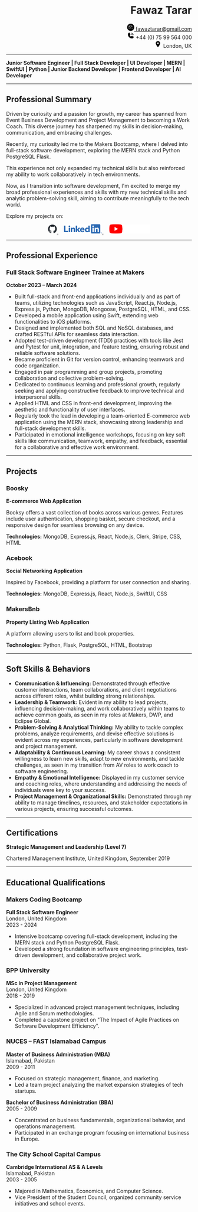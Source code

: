 <h1 align="right">Fawaz Tarar</h1>
<p align="right">
  <a href="mailto:fawaztarar@gmail.com">
    <img src="2024638_email_mail_message_new_sms_icon.png" alt="Email" height="20" /> fawaztarar@gmail.com
  </a>
  <br/>
  <img src="9023670_phone_call_fill_icon.png" alt="Phone" height="20" /> +44 (0) 75 99 564 000
  <br/>
  <img src="352521_location_on_icon.png" alt="Location" height="20" /> London, UK
</p>

---

**Junior Software Engineer | Full Stack Developer | UI Developer | MERN | SwiftUI | Python | Junior Backend Developer | Frontend Developer | AI Developer**

---

## Professional Summary

Driven by curiosity and a passion for growth, my career has spanned from Event Business Development and Project Management to becoming a Work Coach. This diverse journey has sharpened my skills in decision-making, communication, and embracing challenges.

Recently, my curiosity led me to the Makers Bootcamp, where I delved into full-stack software development, exploring the MERN stack and Python PostgreSQL Flask.

This experience not only expanded my technical skills but also reinforced my ability to work collaboratively in tech environments.

Now, as I transition into software development, I'm excited to merge my broad professional experiences and skills with my new technical skills and analytic problem-solving skill, aiming to contribute meaningfully to the tech world.


Explore my projects on:

<p align="center">
  <a href="https://github.com/Fawaztarar">
    <img src="github-mark.png" alt="GitHub" height="25" />
  </a> &nbsp; &nbsp;
  <a href="http://www.linkedin.com/in/Fawaztarar">
    <img src="LI-Logo.png" alt="LinkedIn" height="25" />
  </a> &nbsp; &nbsp;
  <a href="https://www.youtube.com/@Fawaztarar">
    <img src="yt_logo_rgb_dark.png" alt="YouTube" height="25" />
  </a>
</p>

---

## Professional Experience

### Full Stack Software Engineer Trainee at Makers
**October 2023 – March 2024**

- Built full-stack and front-end applications individually and as part of teams, utilizing technologies such as JavaScript, React.js, Node.js, Express.js, Python, MongoDB, Mongoose, PostgreSQL, HTML, and CSS.
- Developed a mobile application using Swift, extending web functionalities to iOS platforms.
- Designed and implemented both SQL and NoSQL databases, and crafted RESTful APIs for seamless data interaction.
- Adopted test-driven development (TDD) practices with tools like Jest and Pytest for unit, integration, and feature testing, ensuring robust and reliable software solutions.
- Became proficient in Git for version control, enhancing teamwork and code organization.
- Engaged in pair programming and group projects, promoting collaboration and collective problem-solving.
- Dedicated to continuous learning and professional growth, regularly seeking and applying constructive feedback to improve technical and interpersonal skills.
- Applied HTML and CSS in front-end development, improving the aesthetic and functionality of user interfaces.
- Regularly took the lead in developing a team-oriented E-commerce web application using the MERN stack, showcasing strong leadership and full-stack development skills.
- Participated in emotional intelligence workshops, focusing on key soft skills like communication, teamwork, empathy, and feedback, essential for a collaborative and effective work environment.

---

## Projects

### Boosky
**E-commerce Web Application**

Booksy offers a vast collection of books across various genres. Features include user authentication, shopping basket, secure checkout, and a responsive design for seamless browsing on any device.

**Technologies:** MongoDB, Express.js, React, Node.js, Clerk, Stripe, CSS, HTML

### Acebook
**Social Networking Application**

Inspired by Facebook, providing a platform for user connection and sharing.

**Technologies:** MongoDB, Express.js, React, Node.js, SwiftUI, CSS

### MakersBnb
**Property Listing Web Application**

A platform allowing users to list and book properties.

**Technologies:** Python, Flask, PostgreSQL, HTML, Bootstrap

---

## Soft Skills & Behaviors

- **Communication & Influencing:** Demonstrated through effective customer interactions, team collaborations, and client negotiations across different roles, whilst building strong relationships.
- **Leadership & Teamwork:** Evident in my ability to lead projects, influencing decision-making, and work collaboratively within teams to achieve common goals, as seen in my roles at Makers, DWP, and Eclipse Global.
- **Problem-Solving & Analytical Thinking:** My ability to tackle complex problems, analyze requirements, and devise effective solutions is evident across my experiences, particularly in software development and project management.
- **Adaptability & Continuous Learning:** My career shows a consistent willingness to learn new skills, adapt to new environments, and tackle challenges, as seen in my transition from AV roles to work coach to software engineering.
- **Empathy & Emotional Intelligence:** Displayed in my customer service and coaching roles, where understanding and addressing the needs of individuals were key to your success.
- **Project Management & Organizational Skills:** Demonstrated through my ability to manage timelines, resources, and stakeholder expectations in various projects, ensuring successful outcomes.

---

## Certifications

**Strategic Management and Leadership (Level 7)**

Chartered Management Institute, United Kingdom, September 2019

---

## Educational Qualifications

### Makers Coding Bootcamp
**Full Stack Software Engineer**  
London, United Kingdom  
2023 - 2024  
- Intensive bootcamp covering full-stack development, including the MERN stack and Python PostgreSQL Flask.  
- Developed a strong foundation in software engineering principles, test-driven development, and collaborative project work.

### BPP University
**MSc in Project Management**  
London, United Kingdom  
2018 - 2019  
- Specialized in advanced project management techniques, including Agile and Scrum methodologies.  
- Completed a capstone project on "The Impact of Agile Practices on Software Development Efficiency".

### NUCES – FAST Islamabad Campus
**Master of Business Administration (MBA)**  
Islamabad, Pakistan  
2009 - 2011  
- Focused on strategic management, finance, and marketing.  
- Led a team project analyzing the market expansion strategies of tech startups.

**Bachelor of Business Administration (BBA)**  
2005 - 2009  
- Concentrated on business fundamentals, organizational behavior, and operations management.  
- Participated in an exchange program focusing on international business in Europe.

### The City School Capital Campus
**Cambridge International AS & A Levels**  
Islamabad, Pakistan  
2003 - 2005  
- Majored in Mathematics, Economics, and Computer Science.  
- Vice President of the Student Council, organized community service initiatives and school events.



 
